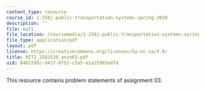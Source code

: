 ```yaml
---
content_type: resource
course_id: 1-258j-public-transportation-systems-spring-2010
description: ''
file: null
file_location: /coursemedia/1-258j-public-transportation-systems-spring-2010/8402295cd41f6f52c5a5e1a15993edfd_MIT1_258JS10_assn03.pdf
file_type: application/pdf
layout: pdf
license: https://creativecommons.org/licenses/by-nc-sa/4.0/
title: MIT1_258JS10_assn03.pdf
uid: 8402295c-d41f-6f52-c5a5-e1a15993edfd
---
```

This resource contains problem statements of assignment 03. 